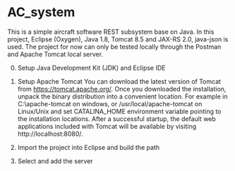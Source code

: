 # AC_system
This is a simple aircraft software REST subsystem base on Java. In this project, Eclipse (Oxygen), Java 1.8, Tomcat 8.5 and JAX-RS 2.0, java-json is used. The project for now can only be tested locally through the Postman and Apache Tomcat local server.

0. Setup Java Development Kit (JDK) and Eclipse IDE
1. Setup Apache Tomcat
You can download the latest version of Tomcat from https://tomcat.apache.org/. Once you downloaded the installation, unpack the binary distribution into a convenient location. For example in C:\apache-tomcat on windows, or /usr/local/apache-tomcat on Linux/Unix and set CATALINA_HOME environment variable pointing to the installation locations. After a successful startup, the default web applications included with Tomcat will be available by visiting http://localhost:8080/. 

2. Import the project into Eclipse and build the path

3. Select and add the server
